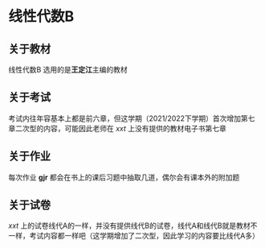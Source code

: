 # 线性代数B

## 关于教材

线性代数B 选用的是**王定江**主编的教材

## 关于考试

考试内往年容基本上都是前六章，但这学期（2021/2022下学期）首次增加第七章二次型的内容，可能因此老师在 *xxt* 上没有提供的教材电子书第七章

## 关于作业

每次作业 **gjr** 都会在书上的课后习题中抽取几道，偶尔会有课本外的附加题

## 关于试卷

*xxt* 上的试卷线代A的一样，并没有提供线代B的试卷，线代A和线代B就是教材不一样，考试内容都一样吧（这学期增加了二次型，因此学习的内容要比线代A多）
